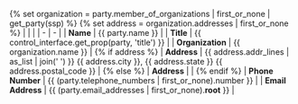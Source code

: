 {% set organization = party.member_of_organizations | first_or_none | get_party(ssp) %}
{% set address = organization.addresses | first_or_none %}
|   |   |
| - | - |
| **Name** | {{ party.name }} |
| **Title** | {{ control_interface.get_prop(party, 'title') }} |
| **Organization** | {{ organization.name }} |
{% if address %}
| **Address** | {{ address.addr_lines | as_list | join(' ') }} {{ address.city }}, {{ address.state }} {{ address.postal_code }} |
{% else %}
| **Address** | |
{% endif %}
| **Phone Number** | {{ (party.telephone_numbers | first_or_none).number }} |
| **Email Address** | {{ (party.email_addresses | first_or_none).__root__ }} |
